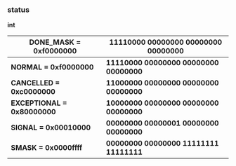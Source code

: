 ### status

**int**

| **DONE_MASK   = 0xf0000000** | **11110000 00000000 00000000 00000000** |
| ---------------------------- | --------------------------------------- |
| **NORMAL      = 0xf0000000** | **11110000 00000000 00000000 00000000** |
| **CANCELLED   = 0xc0000000** | **11000000 00000000 00000000 00000000** |
| **EXCEPTIONAL = 0x80000000** | **10000000 00000000 00000000 00000000** |
| **SIGNAL      = 0x00010000** | **00000000 00000001 00000000 00000000** |
| **SMASK       = 0x0000ffff** | **00000000 00000000 11111111 11111111** |

